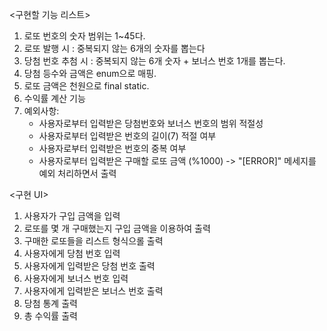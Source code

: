 <구현할 기능 리스트>
1. 로또 번호의 숫자 범위는 1~45다.
2. 로또 발행 시 : 중복되지 않는 6개의 숫자를 뽑는다
3. 당첨 번호 추첨 시 : 중복되지 않는 6개 숫자 + 보너스 번호 1개를 뽑는다.
4. 당첨 등수와 금액은 enum으로 매핑.
5. 로또 금액은 천원으로 final static.
6. 수익률 계산 기능
7. 예외사항:
   * 사용자로부터 입력받은 당첨번호와 보너스 번호의 범위 적절성
   * 사용자로부터 입력받은 번호의 길이(7) 적절 여부
   * 사용자로부터 입력받은 번호의 중복 여부
   * 사용자로부터 입력받은 구매할 로또 금액 (%1000)
   -> "[ERROR]" 메세지를 예외 처리하면서 출력

<구현 UI>
1. 사용자가 구입 금액을 입력
2. 로또를 몇 개 구매했는지 구입 금액을 이용하여 출력
3. 구매한 로또들을 리스트 형식으롤 출력
4. 사용자에게 당첨 번호 입력 
5. 사용자에게 입력받은 당첨 번호 출력
6. 사용자에게 보너스 번호 입력
7. 사용자에게 입력받은 보너스 번호 출력
8. 당첨 통계 출력
9. 총 수익률 출력